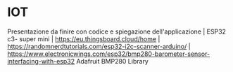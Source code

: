 # IOT
Presentazione da finire con codice e spiegazione dell'applicazione |
 ESP32 c3- super mini |
 https://eu.thingsboard.cloud/home |  https://randomnerdtutorials.com/esp32-i2c-scanner-arduino/  |  https://www.electronicwings.com/esp32/bmp280-barometer-sensor-interfacing-with-esp32
 Adafruit BMP280 Library
